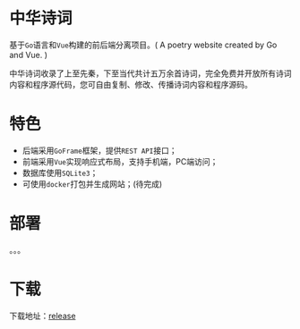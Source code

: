 # 中华诗词

基于`Go`语言和`Vue`构建的前后端分离项目。( A poetry website created by Go and Vue. )

中华诗词收录了上至先秦，下至当代共计五万余首诗词，完全免费并开放所有诗词内容和程序源代码，您可自由复制、修改、传播诗词内容和程序源码。

# 特色

- 后端采用`GoFrame`框架，提供`REST API`接口；
- 前端采用`Vue`实现响应式布局，支持手机端，PC端访问；
- 数据库使用`SQLite3`；
- 可使用`docker`打包并生成网站；(待完成)

# 部署

。。。

# 下载

下载地址：[release](https://github.com/foryatto/poetry)

